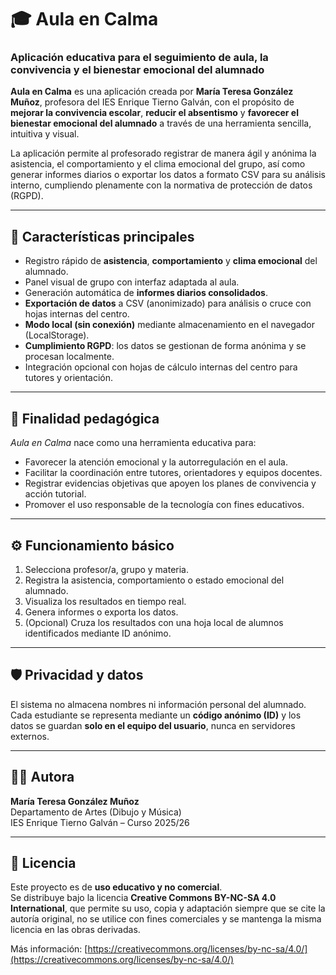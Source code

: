 # 🎓 Aula en Calma

### Aplicación educativa para el seguimiento de aula, la convivencia y el bienestar emocional del alumnado

**Aula en Calma** es una aplicación creada por **María Teresa González Muñoz**, profesora del IES Enrique Tierno Galván, con el propósito de **mejorar la convivencia escolar**, **reducir el absentismo** y **favorecer el bienestar emocional del alumnado** a través de una herramienta sencilla, intuitiva y visual.  

La aplicación permite al profesorado registrar de manera ágil y anónima la asistencia, el comportamiento y el clima emocional del grupo, así como generar informes diarios o exportar los datos a formato CSV para su análisis interno, cumpliendo plenamente con la normativa de protección de datos (RGPD).

---

## 🧩 Características principales

- Registro rápido de **asistencia**, **comportamiento** y **clima emocional** del alumnado.  
- Panel visual de grupo con interfaz adaptada al aula.  
- Generación automática de **informes diarios consolidados**.  
- **Exportación de datos** a CSV (anonimizado) para análisis o cruce con hojas internas del centro.  
- **Modo local (sin conexión)** mediante almacenamiento en el navegador (LocalStorage).  
- **Cumplimiento RGPD**: los datos se gestionan de forma anónima y se procesan localmente.  
- Integración opcional con hojas de cálculo internas del centro para tutores y orientación.

---

## 🧠 Finalidad pedagógica

*Aula en Calma* nace como una herramienta educativa para:
- Favorecer la atención emocional y la autorregulación en el aula.  
- Facilitar la coordinación entre tutores, orientadores y equipos docentes.  
- Registrar evidencias objetivas que apoyen los planes de convivencia y acción tutorial.  
- Promover el uso responsable de la tecnología con fines educativos.  

---

## ⚙️ Funcionamiento básico

1. Selecciona profesor/a, grupo y materia.  
2. Registra la asistencia, comportamiento o estado emocional del alumnado.  
3. Visualiza los resultados en tiempo real.  
4. Genera informes o exporta los datos.  
5. (Opcional) Cruza los resultados con una hoja local de alumnos identificados mediante ID anónimo.

---

## 🛡️ Privacidad y datos

El sistema no almacena nombres ni información personal del alumnado.  
Cada estudiante se representa mediante un **código anónimo (ID)** y los datos se guardan **solo en el equipo del usuario**, nunca en servidores externos.

---

## 👩‍💻 Autora

**María Teresa González Muñoz**  
Departamento de Artes (Dibujo y Música)  
IES Enrique Tierno Galván – Curso 2025/26  

---

## 📜 Licencia

Este proyecto es de **uso educativo y no comercial**.  
Se distribuye bajo la licencia **Creative Commons BY-NC-SA 4.0 International**, que permite su uso, copia y adaptación siempre que se cite la autoría original, no se utilice con fines comerciales y se mantenga la misma licencia en las obras derivadas.  

Más información: [https://creativecommons.org/licenses/by-nc-sa/4.0/](https://creativecommons.org/licenses/by-nc-sa/4.0/)
